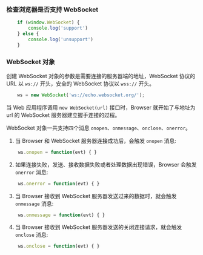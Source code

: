 
### 检查浏览器是否支持 WebSocket

```js
    if (window.WebSocket) {
        console.log('support')
    } else {
        console.log('unsupport')
    }
```

### WebSocket 对象

创建 WebSocket 对象的参数是需要连接的服务器端的地址，WebSocket 协议的 URL 以 `ws://` 开头，安全的 WebSocket 协议以 `wss://` 开头。
```js
    ws = new WebSocket('ws://echo.websocket.org/');
```
当 Web 应用程序调用 `new WebSocket(url)` 接口时，Browser 就开始了与地址为 url 的 WebSocket 服务器建立握手连接的过程。

WebSocket 对象一共支持四个消息 `onopen`、`onmessage`、`onclose`、`onerror`。

1. 当 Browser 和 WebSocket 服务器连接成功后，会触发 `onopen` 消息:
   ```js
    ws.onopen = function(evt) { }
   ```

2. 如果连接失败，发送、接收数据失败或者处理数据出现错误，Browser 会触发 `onerror` 消息:
   ```js
    ws.onerror = function(evt) { }
   ```

3. 当 Browser 接收到 WebSocket 服务器发送过来的数据时，就会触发 `onmessage` 消息:
   ```js
    ws.onmessage = function(evt) { }
   ```
4. 当 Browser 接收到 WebSocket 服务器发送的关闭连接请求，就会触发 `onclose` 消息:
   ```js
    ws.onclose = function(evt) { }
   ```